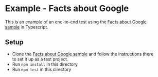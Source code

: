 # Example - Facts about Google
This is an example of an end-to-end test using the
[Facts about Google sample](https://github.com/actions-on-google/dialogflow-facts-about-google-nodejs) in Typescript.

## Setup
* Clone the [Facts about Google sample](https://github.com/actions-on-google/dialogflow-facts-about-google-nodejs)
  and follow the instructions there to set it up as a test project.
* Run `npm install` in this directory
* Run `npm test` in this directory